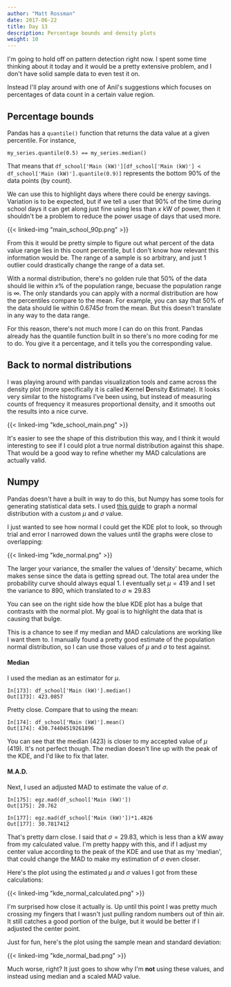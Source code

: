 ```yaml
---
author: "Matt Rossman"
date: 2017-06-22
title: Day 13
description: Percentage bounds and density plots
weight: 10
---
```


I'm going to hold off on pattern detection right now. I spent some time thinking about it today and it would be a pretty extensive problem, and I don't have solid sample data to even test it on.

Instead I'll play around with one of Anil's suggestions which focuses on percentages of data count in a certain value region.

## Percentage bounds
Pandas has a `quantile()` function that returns the data value at a given percentile. For instance,

	my_series.quantile(0.5) == my_series.median()

That means that `df_school['Main (kW)'][df_school['Main (kW)'] < df_school['Main (kW)'].quantile(0.9)]` represents the bottom 90% of the data points (by count).

We can use this to highlight days where there could be energy savings. Variation is to be expected, but if we tell a user that 90% of the time during school days it can get along just fine using less than $x$ kW of power, then it shouldn't be a problem to reduce the power usage of days that used more.

{{< linked-img "main_school_90p.png" >}}

From this it would be pretty simple to figure out what percent of the data value range lies in this count percentile, but I don't know how relevant this information would be. The range of a sample is so arbitrary, and just 1 outlier could drastically change the range of a data set.

With a normal distribution, there's no golden rule that 50% of the data should lie within $x\%$ of the population range, becuase the population range is $\infty$. The only standards you can apply with a normal distribution are how the percentiles compare to the mean. For example, you can say that 50% of the data should lie within $0.6745\sigma$ from the mean. But this doesn't translate in any way to the data range.

For this reason, there's not much more I can do on this front. Pandas already has the quantile function built in so there's no more coding for me to do. You give it a percentage, and it tells you the corresponding value.

## Back to normal distributions
I was playing around with pandas visualization tools and came across the density plot (more specifically it is called **K**ernel **D**ensity **E**stimate). It looks very similar to the histograms I've been using, but instead of measuring counts of frequency it measures proportional density, and it smooths out the results into a nice curve.

{{< linked-img "kde_school_main.png" >}}

It's easier to see the shape of this distribution this way, and I think it would interesting to see if I could plot a true normal distribution against this shape. That would be a good way to refine whether my MAD calculations are actually valid.

## Numpy
Pandas doesn't have a built in way to do this, but Numpy has some tools for generating statistical data sets. I used [this guide](https://stackoverflow.com/questions/10138085/python-pylab-plot-normal-distribution) to graph a normal distribution with a custom $\mu$ and $\sigma$ value.

I just wanted to see how normal I could get the KDE plot to look, so through trial and error I narrowed down the values until the graphs were close to overlapping:

{{< linked-img "kde_normal.png" >}}

The larger your variance, the smaller the values of 'density' became, which makes sense since the data is getting spread out. The total area under the probability curve should always equal 1. I eventually set $\mu=419$ and I set the variance to 890, which translated to $\sigma \approx 29.83$

You can see on the right side how the blue KDE plot has a bulge that contrasts with the normal plot. My goal is to highlight the data that is causing that bulge.

This is a chance to see if my median and MAD calculations are working like I want them to. I manually found a pretty good estimate of the population normal distribution, so I can use those values of $\mu$ and $\sigma$ to test against.

#### Median
I used the median as an estimator for $\mu$. 

	In[173]: df_school['Main (kW)'].median()
	Out[173]: 423.0857

Pretty close. Compare that to using the mean:

	In[174]: df_school['Main (kW)'].mean()
	Out[174]: 430.74404519261896

You can see that the median (423) is closer to my accepted value of $\mu$ (419). It's not perfect though. The median doesn't line up with the peak of the KDE, and I'd like to fix that later.

#### M.A.D.
Next, I used an adjusted MAD to estimate the value of $\sigma$.

	In[175]: egz.mad(df_school['Main (kW)'])
	Out[175]: 20.762

	In[177]: egz.mad(df_school['Main (kW)'])*1.4826
	Out[177]: 30.7817412

That's pretty darn close. I said that $\sigma=29.83$, which is less than a kW away from my calculated value. I'm pretty happy with this, and if I adjust my center value according to the peak of the KDE and use that as my 'median', that could change the MAD to make my estimation of $\sigma$ even closer.

Here's the plot using the estimated $\mu$ and $\sigma$ values I got from these calculations:

{{< linked-img "kde_normal_calculated.png" >}}

I'm surprised how close it actually is. Up until this point I was pretty much crossing my fingers that I wasn't just pulling random numbers out of thin air. It still catches a good portion of the bulge, but it would be better if I adjusted the center point.

Just for fun, here's the plot using the sample mean and standard deviation:


{{< linked-img "kde_normal_bad.png" >}}

Much worse, right? It just goes to show why I'm **not** using these values, and instead using median and a scaled MAD value.
